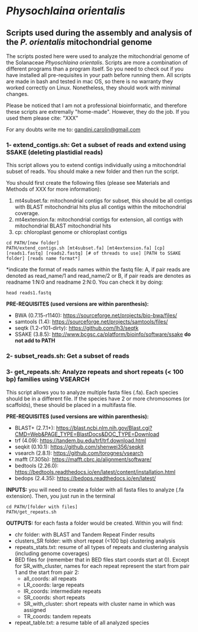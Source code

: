 # *Physochlaina orientalis*

## Scripts used during the assembly and analysis of the *P. orientalis* mitochondrial genome ##

  The scripts posted here were used to analyze the mitochondrial genome of the Solanaceae *Phyoschlaina orientalis*. Scripts are more a combination of different programs than a program itself. So you need to check out if you have installed all pre-requisites in your path before running them. All scripts are made in bash and tested in mac OS, so there is no warranty they worked correctly on Linux. Nonetheless, they should work with minimal changes. 
  
   Please be noticed that I am not a professional bioinformatic, and therefore these scripts are extremally "home-made". However, they do the job. If you used them please cite: "XXX"  

For any doubts write me to: gandini.carolin@gmail.com

### 1- extend_contigs.sh: Get a subset of reads and extend using SSAKE (deleting plastidial reads)

  This script allows you to extend contigs individually using a mitochondrial subset of reads. You should make a new folder and then run the script.
  
  You should first create the following files (please see Materials and Methods of XXX for more information):
  
  1. mt4subset.fa: mitochondrial contigs for subset, this should be all contigs with BLAST mitochondrial hits plus all contigs within the mitochondrial coverage.
  2. mt4extension.fa: mitochondrial contigs for extension, all contigs with mitochondrial BLAST mitochondrial hits
  3. cp: chloroplast genome or chloroplast contigs
  
```  
cd PATH/[new folder]
PATH/extend_contigs.sh [mt4subset.fa] [mt4extension.fa] [cp] [reads1.fastq] [reads2.fastq] [# of threads to use] [PATH to SSAKE folder] [reads name format*]
```

*indicate the format of reads names within the fastq file: A, if pair reads are denoted as read_name/1 and read_name/2 or B, if pair reads are denotes as readname 1:N:0 and readname 2:N:0. You can check it by doing: 

```  
head reads1.fastq
```

**PRE-REQUISITES (used versions are within parenthesis):**
  
  - BWA (0.7.15-r1140): https://sourceforge.net/projects/bio-bwa/files/
  - samtools (1.4): https://sourceforge.net/projects/samtools/files/
  - seqtk (1.2-r101-dirty): https://github.com/lh3/seqtk
  - SSAKE (3.8.5): http://www.bcgsc.ca/platform/bioinfo/software/ssake **do not add to PATH**
  
### 2- subset_reads.sh: Get a subset of reads

### 3- get_repeats.sh: Analyze repeats and short repeats (< 100 bp) families using VSEARCH

  This script allows you to analyze multiple fasta files (.fa). Each species should be in a different file. If the species have 2 or more chromosomes (or scaffolds), these should be placed in a multifasta file.  
  
  **PRE-REQUISITES (used versions are within parenthesis):**
  
  - BLAST+ (2.7.1+): https://blast.ncbi.nlm.nih.gov/Blast.cgi?CMD=Web&PAGE_TYPE=BlastDocs&DOC_TYPE=Download
  - trf (4.09): https://tandem.bu.edu/trf/trf.download.html
  - seqkit (0.10.1): https://github.com/shenwei356/seqkit
  - vsearch (2.8.1): https://github.com/torognes/vsearch
  - mafft (7.305b): https://mafft.cbrc.jp/alignment/software/
  - bedtools (2.26.0): https://bedtools.readthedocs.io/en/latest/content/installation.html
  - bedops (2.4.35): https://bedops.readthedocs.io/en/latest/
  
  **INPUTS:** you will need to create a folder with all fasta files to analyze (.fa extension). Then, you just run in the terminal
  
```  
cd PATH/[folder with files]
PATH/get_repeats.sh
```

  **OUTPUTS:** for each fasta a folder would be created. Within you will find:

  * chr folder: with BLAST and Tandem Repeat Finder results
  * clusters_SR folder: with short repeat (<100 bp) clustering analysis
  * repeats_stats.txt: resume of all types of repeats and clustering analysis (including genome coverages)
  * BED files for (remember that in BED files start coords start at 0). Except for SR_with_cluster, names for each repeat represent the start from pair 1 and the start from pair 2:
    * all_coords: all repeats
    * LR_coords: large repeats
    * IR_coords: intermediate repeats
    * SR_coords: short repeats
    * SR_with_cluster: short repeats with cluster name in which was assigned
    * TR_coords: tandem repeats
 * repeat_table.txt: a resume table of all analyzed species
    
